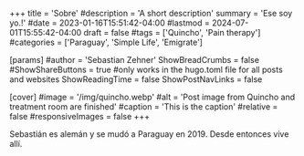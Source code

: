 +++
title = 'Sobre'
#description = 'A short description'
summary = 'Ese soy yo.!'
#date = 2023-01-16T15:51:42-04:00
#lastmod = 2024-07-01T15:55:42-04:00
draft = false
#tags = ['Quincho', 'Pain therapy']
#categories = ['Paraguay', 'Simple Life', 'Emigrate']

[params]
    #author = 'Sebastian Zehner'
    ShowBreadCrumbs = false
    #ShowShareButtons = true #only works in the hugo.toml file for all posts and websites
    ShowReadingTime = false
    ShowPostNavLinks = false

[cover]
    #image = '/img/quincho.webp'
    #alt = 'Post image from Quincho and treatment room are finished'
    #caption = 'This is the caption'
    #relative = false
    #responsiveImages = false
+++

Sebastián es alemán y se mudó a Paraguay en 2019. Desde entonces vive allí.